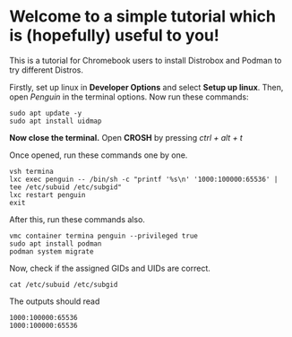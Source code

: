 # Welcome to a simple tutorial which is (hopefully) useful to you!
This is a tutorial for Chromebook users to install Distrobox and Podman to try different Distros.


Firstly, set up linux in **Developer Options** and select **Setup up linux**. 
Then, open *Penguin* in the terminal options.
Now run these commands:
```
sudo apt update -y
sudo apt install uidmap
```
**Now close the terminal.**
Open **CROSH** by pressing *ctrl + alt + t*

Once opened, run these commands one by one. 
```
vsh termina
lxc exec penguin -- /bin/sh -c "printf '%s\n' '1000:100000:65536' | tee /etc/subuid /etc/subgid"
lxc restart penguin
exit
```
After this, run these commands also.
```
vmc container termina penguin --privileged true
sudo apt install podman
podman system migrate
```
Now, check if the assigned GIDs and UIDs are correct.
```
cat /etc/subuid /etc/subgid
```

The outputs should read
```
1000:100000:65536
1000:100000:65536
```
